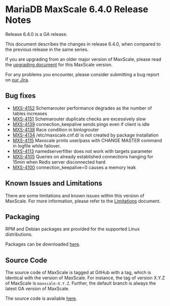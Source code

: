 # MariaDB MaxScale 6.4.0 Release Notes

Release 6.4.0 is a GA release.

This document describes the changes in release 6.4.0, when compared to the
previous release in the same series.

If you are upgrading from an older major version of MaxScale, please read the
[upgrading document](../Upgrading/Upgrading-To-MaxScale-6.md) for
this MaxScale version.

For any problems you encounter, please consider submitting a bug
report on [our Jira](https://jira.mariadb.org/projects/MXS).

## Bug fixes

* [MXS-4152](https://jira.mariadb.org/browse/MXS-4152) Schemarouter performance degrades as the number of tables increases
* [MXS-4151](https://jira.mariadb.org/browse/MXS-4151) Schemarouter duplicate checks are excessively slow
* [MXS-4139](https://jira.mariadb.org/browse/MXS-4139) connection_keepalive sends pings even if client is idle
* [MXS-4138](https://jira.mariadb.org/browse/MXS-4138) Race condition in binlogrouter
* [MXS-4134](https://jira.mariadb.org/browse/MXS-4134) /etc/maxscale.cnf.d/ is not created by package installation
* [MXS-4115](https://jira.mariadb.org/browse/MXS-4115) Maxscale prints user/pass with CHANGE MASTER command in logfile while failover.
* [MXS-4113](https://jira.mariadb.org/browse/MXS-4113) namedserverfilter does not work with targets parameter
* [MXS-4105](https://jira.mariadb.org/browse/MXS-4105) Queries on already established connections hanging for 15min when Redis server disconnected hard
* [MXS-4100](https://jira.mariadb.org/browse/MXS-4100) connection_keepalive=0 causes a memory leak

## Known Issues and Limitations

There are some limitations and known issues within this version of MaxScale.
For more information, please refer to the [Limitations](../About/Limitations.md) document.

## Packaging

RPM and Debian packages are provided for the supported Linux distributions.

Packages can be downloaded [here](https://mariadb.com/downloads/#mariadb_platform-mariadb_maxscale).

## Source Code

The source code of MaxScale is tagged at GitHub with a tag, which is identical
with the version of MaxScale. For instance, the tag of version X.Y.Z of MaxScale
is `maxscale-X.Y.Z`. Further, the default branch is always the latest GA version
of MaxScale.

The source code is available [here](https://github.com/mariadb-corporation/MaxScale).
